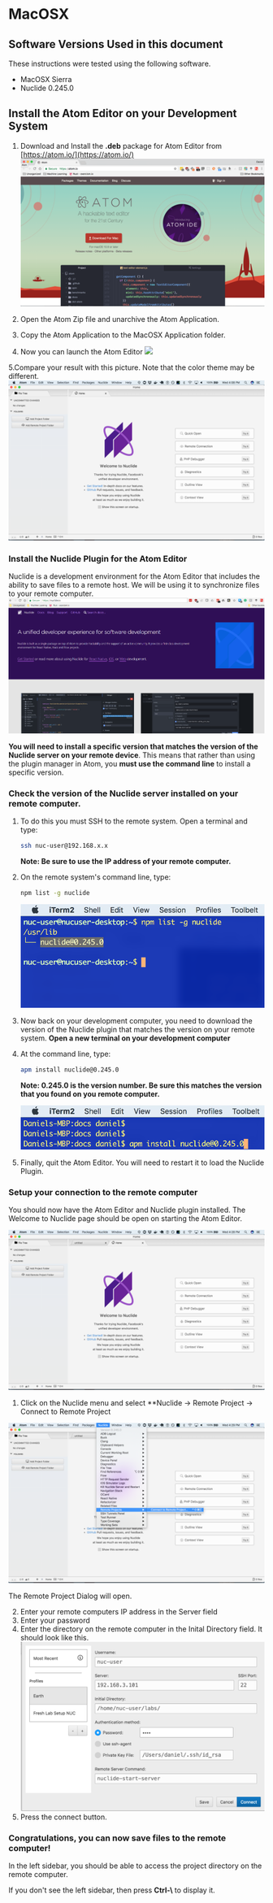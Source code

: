 # MacOSX

## Software Versions Used in this document
These instructions were tested using the following software.
* MacOSX Sierra
* Nuclide 0.245.0

## Install the Atom Editor on your Development System
1. Download and Install the **.deb** package for Atom Editor from [https://atom.io/](https://atom.io/)
![](images/atom.png)

2. Open the Atom Zip file and unarchive the Atom Application.

3. Copy the Atom Application to the MacOSX Application folder.

4. Now you can launch the Atom Editor
    ![](images/atom-launch.png)

5.Compare your result with this picture. Note that the color theme may be different.
    ![](images/atom-first-open.png)

### Install the Nuclide Plugin for the Atom Editor

Nuclide is a development environment for the Atom Editor that includes the ability to save files to a remote host. We will be using it to synchronize files to your remote computer.
![](images/nuclide.png)


**You will need to install a specific version that matches the version of the Nuclide server on your remote device**. This means that rather than using the plugin manager in Atom, you **must use the command line** to install a specific version.

### Check the version of the Nuclide server installed on your remote computer.

1. To do this you must SSH to the remote system. Open a terminal and type:
   ```sh
   ssh nuc-user@192.168.x.x
   ```
   **Note: Be sure to use the IP address of your remote computer.**
2. On the remote system's command line, type:
    ```sh
    npm list -g nuclide
    ```
    ![](images/nuclide-version.png)

3. Now back on your development computer, you need to download the version of the Nuclide plugin that matches the version on your remote system.  **Open a new terminal on your development computer**

4. At the command line, type:
    ```sh
    apm install nuclide@0.245.0
    ```
    **Note: 0.245.0 is the version number. Be sure this matches the version that you found on you remote computer.**

    ![](images/nuclide-install.png)

5. Finally, quit the Atom Editor. You will need to restart it to load the Nuclide Plugin.

### Setup your connection to the remote computer

You should now have the Atom Editor and Nuclide plugin installed.
The Welcome to Nuclide page should be open on starting the Atom Editor.

![](images/atom-with-nuclide.png)

1. Click on the Nuclide menu and select **Nuclide -> Remote Project -> Connect to Remote Project

![](images/open-remote-connection-config.png)

The Remote Project Dialog will open.

2. Enter your remote computers IP address in the Server field
3. Enter your password
4. Enter the directory on the remote computer in the Inital Directory field.
It should look like this.
![](images/remote-project-settings.png)
5. Press the connect button.

### Congratulations, you can now save files to the remote computer!

In the left sidebar, you should be able to access the project directory on the remote computer.

If you don't see the left sidebar, then press **Ctrl-\\** to display it.
